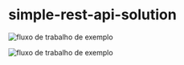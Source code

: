 # simple-rest-api-solution

![fluxo de trabalho de exemplo](https://github.com/gueduma/simple-rest-api-solution/actions/workflows/main3.yml/badge.svg)

![fluxo de trabalho de exemplo](https://github.com/gueduma/simple-rest-api-solution/actions/workflows/teste.yml/badge.svg)
